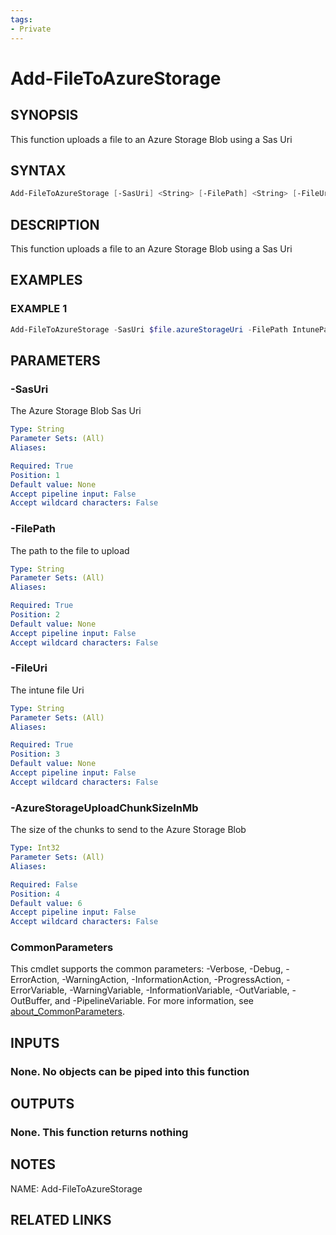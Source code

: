 ```yaml
---
tags:
- Private
---
```

# Add-FileToAzureStorage

## SYNOPSIS
This function uploads a file to an Azure Storage Blob using a Sas Uri

## SYNTAX
```powershell
Add-FileToAzureStorage [-SasUri] <String> [-FilePath] <String> [-FileUri] <String> [[-AzureStorageUploadChunkSizeInMb] <Int32>] [<CommonParameters>]
```

## DESCRIPTION
This function uploads a file to an Azure Storage Blob using a Sas Uri

## EXAMPLES

### EXAMPLE 1
```powershell
Add-FileToAzureStorage -SasUri $file.azureStorageUri -FilePath IntunePackage.intunewin -FileUri $fileUri
```

## PARAMETERS

### -SasUri
The Azure Storage Blob Sas Uri

```yaml
Type: String
Parameter Sets: (All)
Aliases: 

Required: True
Position: 1
Default value: None
Accept pipeline input: False
Accept wildcard characters: False
```

### -FilePath
The path to the file to upload

```yaml
Type: String
Parameter Sets: (All)
Aliases: 

Required: True
Position: 2
Default value: None
Accept pipeline input: False
Accept wildcard characters: False
```

### -FileUri
The intune file Uri

```yaml
Type: String
Parameter Sets: (All)
Aliases: 

Required: True
Position: 3
Default value: None
Accept pipeline input: False
Accept wildcard characters: False
```

### -AzureStorageUploadChunkSizeInMb
The size of the chunks to send to the Azure Storage Blob

```yaml
Type: Int32
Parameter Sets: (All)
Aliases: 

Required: False
Position: 4
Default value: 6
Accept pipeline input: False
Accept wildcard characters: False
```

### CommonParameters
This cmdlet supports the common parameters: -Verbose, -Debug, -ErrorAction, -WarningAction, -InformationAction, -ProgressAction, -ErrorVariable, -WarningVariable, -InformationVariable, -OutVariable, -OutBuffer, and -PipelineVariable. For more information, see [about_CommonParameters](http://go.microsoft.com/fwlink/?LinkID=113216).

## INPUTS
### None. No objects can be piped into this function

## OUTPUTS
### None. This function returns nothing

## NOTES
NAME: Add-FileToAzureStorage

## RELATED LINKS

